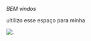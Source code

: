 *BEM vindos*

ultilizo esse espaço para minha 

![.](https://media1.tenor.com/m/RHYYhjV11SwAAAAd/ronaldinho-flamengo.gif..)
